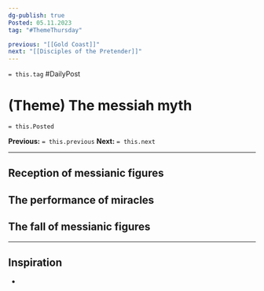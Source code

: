 ```yaml
---
dg-publish: true
Posted: 05.11.2023
tag: "#ThemeThursday"

previous: "[[Gold Coast]]"
next: "[[Disciples of the Pretender]]"
---
```

`= this.tag` #DailyPost 
# (Theme) The messiah myth
`= this.Posted`

**Previous:** `= this.previous`
**Next:** `= this.next`

---

## Reception of messianic figures

## The performance of miracles

## The fall of messianic figures

---

## Inspiration
- 